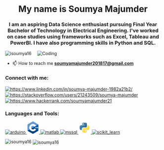 <h1 align="center">My name is Soumya Majumder</h1>
<h3 align="center">I am an aspiring Data Science enthusiast pursuing Final Year Bachelor of Technology in Electrical Engineering. I've worked on case studies using frameworks such as Excel, Tableau and PowerBI. I have also programming skills in Python and SQL.</h3>
<img align="right" alt = "Coding" width="400" src = "https://cdn.dribbble.com/users/1162077/screenshots/3848914/programmer.gif">
<p align="left"> <img src="https://komarev.com/ghpvc/?username=isoumya16&label=Profile%20views&color=0e75b6&style=flat" alt="isoumya16" /> </p>

- 📫 How to reach me **soumyamajumder201817@gmail.com**

<h3 align="left">Connect with me:</h3>
<p align="left">
<a href="https://linkedin.com/in/https://www.linkedin.com/in/soumya-majumder-1982a21b2/" target="blank"><img align="center" src="https://raw.githubusercontent.com/rahuldkjain/github-profile-readme-generator/master/src/images/icons/Social/linked-in-alt.svg" alt="https://www.linkedin.com/in/soumya-majumder-1982a21b2/" height="30" width="40" /></a>
<a href="https://stackoverflow.com/users/https://stackoverflow.com/users/21243509/soumya-majumder" target="blank"><img align="center" src="https://raw.githubusercontent.com/rahuldkjain/github-profile-readme-generator/master/src/images/icons/Social/stack-overflow.svg" alt="https://stackoverflow.com/users/21243509/soumya-majumder" height="30" width="40" /></a>
<a href="https://www.hackerrank.com/https://www.hackerrank.com/soumyamajumder21" target="blank"><img align="center" src="https://raw.githubusercontent.com/rahuldkjain/github-profile-readme-generator/master/src/images/icons/Social/hackerrank.svg" alt="https://www.hackerrank.com/soumyamajumder21" height="30" width="40" /></a>
</p>

<h3 align="left">Languages and Tools:</h3>
<p align="left"> <a href="https://www.arduino.cc/" target="_blank" rel="noreferrer"> <img src="https://cdn.worldvectorlogo.com/logos/arduino-1.svg" alt="arduino" width="40" height="40"/> </a> <a href="https://www.w3schools.com/cpp/" target="_blank" rel="noreferrer"> <img src="https://raw.githubusercontent.com/devicons/devicon/master/icons/cplusplus/cplusplus-original.svg" alt="cplusplus" width="40" height="40"/> </a> <a href="https://www.mathworks.com/" target="_blank" rel="noreferrer"> <img src="https://upload.wikimedia.org/wikipedia/commons/2/21/Matlab_Logo.png" alt="matlab" width="40" height="40"/> </a> <a href="https://www.microsoft.com/en-us/sql-server" target="_blank" rel="noreferrer"> <img src="https://www.svgrepo.com/show/303229/microsoft-sql-server-logo.svg" alt="mssql" width="40" height="40"/> </a> <a href="https://www.python.org" target="_blank" rel="noreferrer"> <img src="https://raw.githubusercontent.com/devicons/devicon/master/icons/python/python-original.svg" alt="python" width="40" height="40"/> </a> <a href="https://scikit-learn.org/" target="_blank" rel="noreferrer"> <img src="https://upload.wikimedia.org/wikipedia/commons/0/05/Scikit_learn_logo_small.svg" alt="scikit_learn" width="40" height="40"/> </a> </p>

<p><img align="left" src="https://github-readme-stats.vercel.app/api/top-langs?username=isoumya16&show_icons=true&locale=en&layout=compact" alt="isoumya16" /></p>

<p>&nbsp;<img align="center" src="https://github-readme-stats.vercel.app/api?username=isoumya16&show_icons=true&locale=en" alt="isoumya16" /></p>


